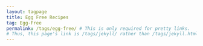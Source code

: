 ```yaml
---
layout: tagpage
title: Egg Free Recipes
tag: Egg-Free
permalink: /tags/egg-free/ # This is only required for pretty links.
# Thus, this page's link is /tags/jekyll/ rather than /tags/jekyll.html
---
```

